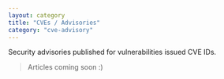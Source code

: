 ```yaml
---
layout: category
title: "CVEs / Advisories"
category: "cve-advisory"
---
```

Security advisories published for vulnerabilities issued CVE IDs.

> Articles coming soon :)

<!-- List of posts are appended to the end of this page. -->
